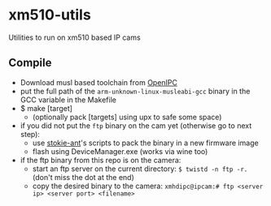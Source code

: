 # xm510-utils
Utilities to run on xm510 based IP cams

## Compile
* Download musl based toolchain from [OpenIPC](https://github.com/widgetii/ct-ng-builds/releases)
* put the full path of the `arm-unknown-linux-musleabi-gcc` binary in the GCC variable in the Makefile
* $ make [target]
  * (optionally pack [targets] using upx to safe some space)
* if you did not put the `ftp` binary on the cam yet (otherwise go to next step):
  * use [stokie-ant](https://github.com/stokie-ant/xm510_firmtool)'s scripts to pack the binary in a new firmware image
  * flash using DeviceManager.exe (works via wine too)
* if the ftp binary from this repo is on the camera:
  * start an ftp server on the current directory: `$ twistd -n ftp -r.` (don't miss the dot at the end)
  * copy the desired binary to the camera: `xmhdipc@ipcam:# ftp <server ip> <server port> <filename>`